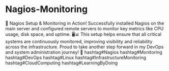# Nagios-Monitoring

🚀 Nagios Setup & Monitoring in Action!
 Successfully installed Nagios on the main server and configured remote servers to monitor key metrics like CPU usage, disk space, and uptime. 🖥️📊
This setup helps ensure that all critical systems are continuously monitored, improving visibility and reliability across the infrastructure.
Proud to take another step forward in my DevOps and system administration journey! 💪
hashtag#Nagios hashtag#Monitoring hashtag#DevOps hashtag#Linux hashtag#InfrastructureMonitoring hashtag#CloudComputing hashtag#LearningByDoing
